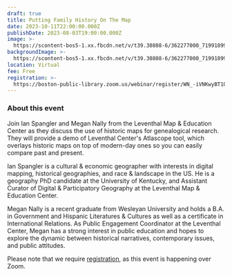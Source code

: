 ```yaml
---
draft: true
title: Putting Family History On The Map
date: 2023-10-11T22:00:00.000Z
publishDate: 2023-08-03T19:00:00.000Z
image: >-
  https://scontent-bos5-1.xx.fbcdn.net/v/t39.30808-6/362277000_719918993513879_3242905254082198882_n.jpg?_nc_cat=110&ccb=1-7&_nc_sid=340051&_nc_ohc=QfgFakCztlEAX_ZG6W9&_nc_ht=scontent-bos5-1.xx&oh=00_AfCLdXJYt0tvA187TEHaYYH7JdGc9pneh4AyO1TXxUV9Lw&oe=64D07120
backgroundImage: >-
  https://scontent-bos5-1.xx.fbcdn.net/v/t39.30808-6/362277000_719918993513879_3242905254082198882_n.jpg?_nc_cat=110&ccb=1-7&_nc_sid=340051&_nc_ohc=QfgFakCztlEAX_ZG6W9&_nc_ht=scontent-bos5-1.xx&oh=00_AfCLdXJYt0tvA187TEHaYYH7JdGc9pneh4AyO1TXxUV9Lw&oe=64D07120
location: Virtual
fee: Free
registration: >-
  https://boston-public-library.zoom.us/webinar/register/WN_-iVNKwyBT1O8TJRZwBIZmw?fbclid=IwAR0MxRzqELCIXb_F1EUhDLBe1MPVLSn4HQAC5nPa9yXJgRB6CmX--2ijNtk#/registration
---
```


### About this event 

Join Ian Spangler and Megan Nally from the Leventhal Map & Education Center as they discuss the use of historic maps for genealogical research. They will provide a demo of Leventhal Center's Atlascope tool, which overlays historic maps on top of modern-day ones so you can easily compare past and present.

Ian Spangler is a cultural & economic geographer with interests in digital mapping, historical geographies, and race & landscape in the US. He is a geography PhD candidate at the University of Kentucky, and Assistant Curator of Digital & Participatory Geography at the Leventhal Map & Education Center.

Megan Nally is a recent graduate from Wesleyan University and holds a B.A. in Government and Hispanic Literatures & Cultures as well as a certificate in International Relations. As Public Engagement Coordinator at the Leventhal Center, Megan has a strong interest in public education and hopes to explore the dynamic between historical narratives, contemporary issues, and public attitudes.

Please note that we require [registration](https://boston-public-library.zoom.us/webinar/register/WN_-iVNKwyBT1O8TJRZwBIZmw?fbclid=IwAR0MxRzqELCIXb_F1EUhDLBe1MPVLSn4HQAC5nPa9yXJgRB6CmX--2ijNtk#/registration), as this event is happening over Zoom.

